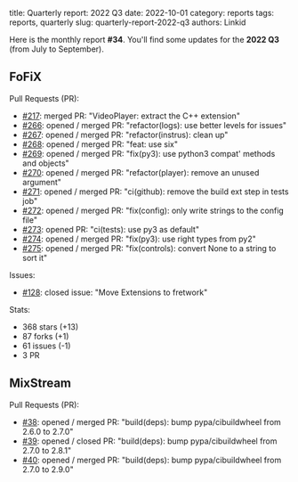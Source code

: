 title: Quarterly report: 2022 Q3
date: 2022-10-01
category: reports
tags: reports, quarterly
slug: quarterly-report-2022-q3
authors: Linkid

Here is the monthly report **#34**. You'll find some updates for the **2022 Q3** (from July to September).


## FoFiX

Pull Requests (PR):

- [#217](https://github.com/fofix/fofix/pull/217): merged PR: "VideoPlayer: extract the C++ extension"
- [#266](https://github.com/fofix/fofix/pull/266): opened / merged PR: "refactor(logs): use better levels for issues"
- [#267](https://github.com/fofix/fofix/pull/267): opened / merged PR: "refactor(instrus): clean up"
- [#268](https://github.com/fofix/fofix/pull/268): opened / merged PR: "feat: use six"
- [#269](https://github.com/fofix/fofix/pull/269): opened / merged PR: "fix(py3): use python3 compat' methods and objects"
- [#270](https://github.com/fofix/fofix/pull/270): opened / merged PR: "refactor(player): remove an unused argument"
- [#271](https://github.com/fofix/fofix/pull/271): opened / merged PR: "ci(github): remove the build ext step in tests job"
- [#272](https://github.com/fofix/fofix/pull/272): opened / merged PR: "fix(config): only write strings to the config file"
- [#273](https://github.com/fofix/fofix/pull/273): opened PR: "ci(tests): use py3 as default"
- [#274](https://github.com/fofix/fofix/pull/274): opened / merged PR: "fix(py3): use right types from py2"
- [#275](https://github.com/fofix/fofix/pull/275): opened / merged PR: "fix(controls): convert None to a string to sort it"

Issues:

- [#128](https://github.com/fofix/fofix/issues/128): closed issue: "Move Extensions to fretwork"

Stats:

- 368 stars (+13)
- 87 forks (+1)
- 61 issues (-1)
- 3 PR


## MixStream

Pull Requests (PR):

- [#38](https://github.com/fofix/python-mixstream/pull/38): opened / merged PR: "build(deps): bump pypa/cibuildwheel from 2.6.0 to 2.7.0"
- [#39](https://github.com/fofix/python-mixstream/pull/39): opened / closed PR: "build(deps): bump pypa/cibuildwheel from 2.7.0 to 2.8.1"
- [#40](https://github.com/fofix/python-mixstream/pull/40): opened / merged PR: "build(deps): bump pypa/cibuildwheel from 2.7.0 to 2.9.0"
